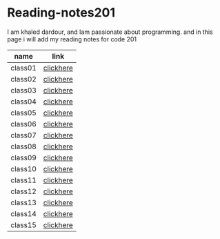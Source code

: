 # Reading-notes201
I am khaled dardour, and Iam passionate about programming. and in this page i will add my reading notes for code 201

| name   |      link      |
|----------|:-------------:|
| class01 |  [clickhere](https://khaledbassam424.github.io/Reading-notes201/class01prep) |
| class02 |  [clickhere](https://khaledbassam424.github.io/Reading-notes201/class-02) |
| class03 |  [clickhere](https://khaledbassam424.github.io/Reading-notes201/class-033) |
| class04 |  [clickhere](https://khaledbassam424.github.io/Reading-notes201/class-04) |
| class05 |  [clickhere](https://khaledbassam424.github.io/Reading-notes201/class-05) |
| class06 |  [clickhere](https://khaledbassam424.github.io/Reading-notes201/class-06) |
| class07 |  [clickhere](https://khaledbassam424.github.io/Reading-notes201/class-07) |
| class08 |  [clickhere](https://khaledbassam424.github.io/Reading-notes201/class-08) |
| class09 |  [clickhere](https://khaledbassam424.github.io/Reading-notes201/class-09) |
| class10 |  [clickhere](https://khaledbassam424.github.io/Reading-notes201/class-10) |
| class11 |  [clickhere](https://khaledbassam424.github.io/Reading-notes201/class-11) |
| class12 |  [clickhere](https://khaledbassam424.github.io/Reading-notes201/class-12) |
| class13 |  [clickhere](https://khaledbassam424.github.io/Reading-notes201/class-13) |
| class14 |  [clickhere]() |
| class15 |  [clickhere]() |
